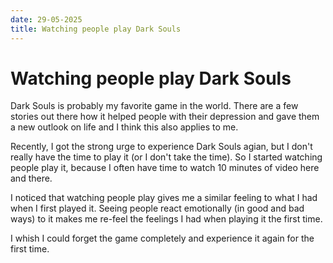 ```yaml
---
date: 29-05-2025
title: Watching people play Dark Souls
---
```


# Watching people play Dark Souls

Dark Souls is probably my favorite game in the world. There are a few stories out there how it helped people with their depression and gave them a new outlook on life and I think this also applies to me.

Recently, I got the strong urge to experience Dark Souls agian, but I don't really have the time to play it (or I don't take the time). So I started watching people play it, because I often have time to watch 10 minutes of video here and there.

I noticed that watching people play gives me a similar feeling to what I had when I first played it. Seeing people react emotionally (in good and bad ways) to it makes me re-feel the feelings I had when playing it the first time.

I whish I could forget the game completely and experience it again for the first time.